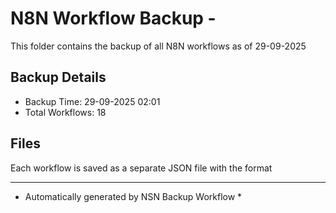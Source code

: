 # N8N Workflow Backup - 
This folder contains the backup of all N8N workflows as of 29-09-2025

## Backup Details
- Backup Time: 29-09-2025 02:01
- Total Workflows: 18

## Files
Each workflow is saved as a separate JSON file with the format

-----------
* Automatically generated by NSN Backup Workflow *